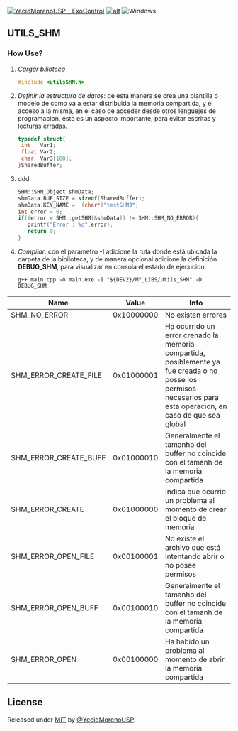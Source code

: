 [![YecidMorenoUSP - ExoControl](https://img.shields.io/static/v1?label=YecidMorenoUSP&message=MY_LIBS&color=blue&logo=github)](https://github.com/YecidMorenoUSP/MY_LIBS)
[![alt](https://img.shields.io/github/license/YecidMorenoUSP/MY_LIBS?color=blue)](LICENSE.md)
![Windows](https://img.shields.io/badge/Windows-x64%20\|%20x86-blue?style=flat&logo=windows)

## UTILS_SHM

### How Use?
1. *Cargar bilioteca*
    ```c++
    #include <utilsSHM.h>
    ```
2. *Definir la estructura de datos*: de esta manera se crea una plantilla o modelo de como va a estar distribuida la memoria compartida, y el acceso a la misma, en el caso de acceder desde otros lenguejes de programacion, esto es un aspecto importante, para evitar escritas y lecturas erradas.
   
   ```c++
   typedef struct{
    int   Var1;
    float Var2;
    char  Var3[100];
   }SharedBuffer;   
   ```
3. ddd
   ```c++
   SHM::SHM_Object shmData;
   shmData.BUF_SIZE = sizeof(SharedBuffer);
   shmData.KEY_NAME =  (char*)"testSHM3";
   int error = 0;
   if((error = SHM::getSHM(&shmData)) != SHM::SHM_NO_ERROR){
      printf("Error : %d",error);
      return 0;
   }
   ```

4. *Compilar*: con el parametro **-I** adicione la ruta donde está ubicada la carpeta de la bibiloteca, y de manera opcional adicione la definición **DEBUG_SHM**, para visualizar en consola el estado de ejecucion.

    ```PS
    g++ main.cpp -o main.exe -I "${DEV2}/MY_LIBS/Utils_SHM" -D DEBUG_SHM
    ```

|Name                  | Value       | Info
|----                  | ----        |  ----
|SHM_NO_ERROR          | 0x10000000  | No existen errores
|SHM_ERROR_CREATE_FILE | 0x01000001  | Ha ocurrido un error crenado la memoria compartida, posiblemente ya fue creada o no posse los permisos necesarios para esta operacion, en caso de que sea global
|SHM_ERROR_CREATE_BUFF | 0x01000010  | Generalmente el tamanho del buffer no coincide con el tamanh de la memoria compartida
|SHM_ERROR_CREATE      | 0x01000000  | Indica que ocurrio un problema al momento de crear el bloque de memoria
|SHM_ERROR_OPEN_FILE   | 0x00100001  | No existe el archivo que está intentando abrir o no posee permisos
|SHM_ERROR_OPEN_BUFF   | 0x00100010  | Generalmente el tamanho del buffer no coincide con el tamanh de la memoria compartida
|SHM_ERROR_OPEN        | 0x00100000  | Ha habido un problema al momento de abrir la memoria compartida

## License

Released under [MIT](LICENSE) by [@YecidMorenoUSP](https://github.com/YecidMorenoUSP).
  

